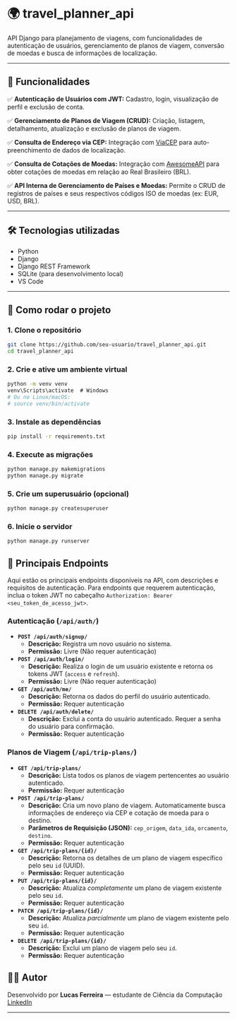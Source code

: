 # 🌍 travel\_planner\_api

API Django para planejamento de viagens, com funcionalidades de autenticação de usuários, gerenciamento de planos de viagem, conversão de moedas e busca de informações de localização.

-----

## 📌 Funcionalidades

✅ **Autenticação de Usuários com JWT:** Cadastro, login, visualização de perfil e exclusão de conta.  

✅ **Gerenciamento de Planos de Viagem (CRUD):** Criação, listagem, detalhamento, atualização e exclusão de planos de viagem.  

✅ **Consulta de Endereço via CEP:** Integração com [ViaCEP](https://viacep.com.br/) para auto-preenchimento de dados de localização.  

✅ **Consulta de Cotações de Moedas:** Integração com [AwesomeAPI](https://docs.awesomeapi.com.br/api-de-moedas) para obter cotações de moedas em relação ao Real Brasileiro (BRL).  

✅ **API Interna de Gerenciamento de Países e Moedas:** Permite o CRUD de registros de países e seus respectivos códigos ISO de moedas (ex: EUR, USD, BRL).  
 

-----
## 🛠️ Tecnologias utilizadas

  - Python  
  - Django  
  - Django REST Framework  
  - SQLite (para desenvolvimento local)   
  - VS Code  

-----

## 🚀 Como rodar o projeto

### 1\. Clone o repositório

```bash
git clone https://github.com/seu-usuario/travel_planner_api.git
cd travel_planner_api
```

### 2\. Crie e ative um ambiente virtual

```bash
python -m venv venv
venv\Scripts\activate  # Windows
# Ou no Linux/macOS:
# source venv/bin/activate
```

### 3\. Instale as dependências

```bash
pip install -r requirements.txt
```


### 4\. Execute as migrações

```bash
python manage.py makemigrations
python manage.py migrate
```

### 5\. Crie um superusuário (opcional)

```bash
python manage.py createsuperuser
```

### 6\. Inicie o servidor

```bash
python manage.py runserver
```

## 📡 Principais Endpoints

Aqui estão os principais endpoints disponíveis na API, com descrições e requisitos de autenticação. Para endpoints que requerem autenticação, inclua o token JWT no cabeçalho `Authorization: Bearer <seu_token_de_acesso_jwt>`.

### Autenticação (`/api/auth/`)

  * **`POST /api/auth/signup/`**
      * **Descrição:** Registra um novo usuário no sistema.
      * **Permissão:** Livre (Não requer autenticação)
  * **`POST /api/auth/login/`**
      * **Descrição:** Realiza o login de um usuário existente e retorna os tokens JWT (`access` e `refresh`).
      * **Permissão:** Livre (Não requer autenticação)
  * **`GET /api/auth/me/`**
      * **Descrição:** Retorna os dados do perfil do usuário autenticado.
      * **Permissão:** Requer autenticação
  * **`DELETE /api/auth/delete/`**
      * **Descrição:** Exclui a conta do usuário autenticado. Requer a senha do usuário para confirmação.
      * **Permissão:** Requer autenticação

### Planos de Viagem (`/api/trip-plans/`)

  * **`GET /api/trip-plans/`**
      * **Descrição:** Lista todos os planos de viagem pertencentes ao usuário autenticado.
      * **Permissão:** Requer autenticação
  * **`POST /api/trip-plans/`**
      * **Descrição:** Cria um novo plano de viagem. Automaticamente busca informações de endereço via CEP e cotação de moeda para o destino.
      * **Parâmetros de Requisição (JSON):** `cep_origem`, `data_ida`, `orcamento`, `destino`.
      * **Permissão:** Requer autenticação
  * **`GET /api/trip-plans/{id}/`**
      * **Descrição:** Retorna os detalhes de um plano de viagem específico pelo seu `id` (UUID).
      * **Permissão:** Requer autenticação
  * **`PUT /api/trip-plans/{id}/`**
      * **Descrição:** Atualiza *completamente* um plano de viagem existente pelo seu `id`.
      * **Permissão:** Requer autenticação
  * **`PATCH /api/trip-plans/{id}/`**
      * **Descrição:** Atualiza *parcialmente* um plano de viagem existente pelo seu `id`.
      * **Permissão:** Requer autenticação
  * **`DELETE /api/trip-plans/{id}/`**
      * **Descrição:** Exclui um plano de viagem pelo seu `id`.
      * **Permissão:** Requer autenticação

##

## 🧑‍💻 Autor

Desenvolvido por **Lucas Ferreira** — estudante de Ciência da Computação  
[LinkedIn](https://linkedin.com/in/lucas-ferreira-051723270/)

-----